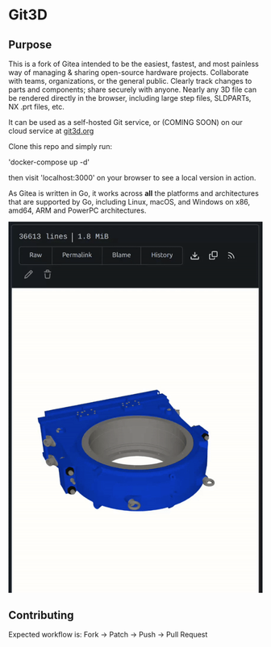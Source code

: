 # Git3D

## Purpose

This is a fork of Gitea intended to be the easiest, fastest, and most painless way of managing & sharing open-source hardware projects. Collaborate with teams, organizations, or the general public. Clearly track changes to parts and components; share securely with anyone. Nearly any 3D file can be rendered directly in the browser, including large step files, SLDPARTs, NX .prt files, etc.

It can be used as a self-hosted Git service, or (COMING SOON) on our cloud service at [git3d.org](https://git3d.org)

Clone this repo and simply run:

'docker-compose up -d'

then visit 'localhost:3000' on your browser to see a local version in action. 

As Gitea is written in Go, it works across **all** the platforms and
architectures that are supported by Go, including Linux, macOS, and
Windows on x86, amd64, ARM and PowerPC architectures.

![demo-vid](demo-vid.gif)

## Contributing

Expected workflow is: Fork -> Patch -> Push -> Pull Request
